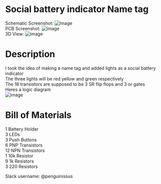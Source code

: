 # Social battery indicator Name tag

Schematic Screenshot:
![image](https://github.com/user-attachments/assets/aa78bd36-8e97-49cd-96d0-848e337e495b)  
PCB Screenshot:
![image](https://github.com/user-attachments/assets/6143730d-b6fe-4cc1-b151-735376b150af)  
3D View:
![image](https://github.com/user-attachments/assets/f7b7cc66-fb05-446f-a239-71ab9f6a59ca)  

# Description
I took the idea of making a name tag and added lights as a social battery indicator  
The three lights will be red yellow and green respectively  
The 18 transistors are supposed to be 3 SR flip flops and 3 or gates  
Heres a logic diagram  
![image](https://github.com/user-attachments/assets/5846d8d7-f997-4ed9-aac9-70e334819b37)

# Bill of Materials  
1 Battery Holder  
3 LEDs  
3 Push Buttons  
6 PNP Transistors  
12 NPN Transistors  
1 10k Resistor  
9 1k Resistors  
3 220 Resistors  
  
Slack username: @penguinissus  
